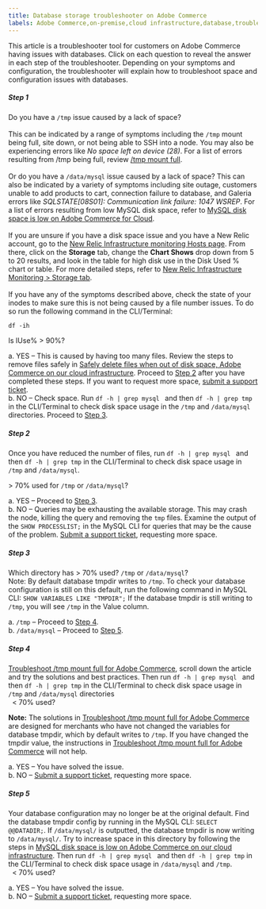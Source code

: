 ```yaml
---
title: Database storage troubleshooter on Adobe Commerce
labels: Adobe Commerce,on-premise,cloud infrastructure,database,troubleshooting,MySQL,error,space,disk space,disk,database,storage,site down,connection,queries, troubleshooting,connection
---
```


This article is a troubleshooter tool for customers on Adobe Commerce having issues with databases. Click on each question to reveal the answer in each step of the troubleshooter. Depending on your symptoms and configuration, the troubleshooter will explain how to troubleshoot space and configuration issues with databases.

<div class="zd-accordion">
<div class="zd-accordion-panel">
<h5>Step 1</h5>
<div class="zd-accordion-section">Do you have a <code>/tmp</code> issue caused by a lack of space?<br><br>
This can be indicated by a range of symptoms including the <code>/tmp</code> mount being full, site down, or not being able to SSH into a node. You may also be experiencing errors like <em>No space left on device (28)</em>. For a list of errors resulting from <cocde>/tmp</code> being full, review <a href="https://support.magento.com/hc/en-us/articles/360059094711" target="_blank" rel="noopener"> /tmp mount full</a>. <br><br>
Or do you have a <code>/data/mysql</code> issue caused by a lack of space? This can also be indicated by a variety of symptoms including site outage, customers unable to add products to cart, connection failure to database, and Galeria errors like <i>SQLSTATE<span class="error">[08S01]</span>: Communication link failure: 1047 WSREP</i>. For a list of errors resulting from low MySQL disk space, refer to <a href="https://support.magento.com/hc/en-us/articles/360037591972" target="_blank" rel="noopener">MySQL disk space is low on Adobe Commerce for Cloud</a>.<br>
<br>If you are unsure if you have a disk space issue and you have a New Relic account, go to the <a href="https://docs.newrelic.com/docs/infrastructure/infrastructure-ui-pages/infrastructure-ui/infrastructure-hosts-page/"  target="_blank" rel="nonopener">New Relic Infrastructure monitoring Hosts page</a>. From there, click on the <strong>Storage</strong> tab, change the <strong>Chart Shows</strong> drop down from 5 to 20 results, and look in the table for high disk use in the Disk Used % chart or table. For more detailed steps, refer to <a href="https://docs.newrelic.com/docs/infrastructure/infrastructure-ui-pages/infrastructure-ui/infrastructure-hosts-page/#storage-tab" target="_blank" rel="nonopener"> New Relic Infrastructure Monitoring > Storage tab</a>.<br>
<br>
If you have any of the symptoms described above, check the state of your inodes to make sure this is not being caused by a file number issues. To do so run the following command in the CLI/Terminal:<br>

<code>df -ih</code><br>

Is IUse% &gt; 90%?<br>

</div>

<p class="zd-accordion-text">
 a. YES – This is caused by having too many files. Review the steps to remove files safely in <a href="https://support.magento.com/hc/en-us/articles/4406832353677-Safely-delete-files-when-out-of-disk-space-Adobe-Commerce-on-our-cloud-infrastructure" target="_blank" rel="noopener">Safely delete files when out of disk space, Adobe Commerce on our cloud infrastructure</a>. Proceed to
 <a class="accordion-anchor" href="#zd-accordion-2">Step 2</a> after you have completed these steps. If you want to request more space, <a href="https://support.magento.com/hc/en-us/articles/360019088251" target="_blank" rel="noopener">submit a support ticket</a>.<br>
 b. NO – Check space. Run <code>df -h | grep mysql </code>
and then <code>df -h | grep tmp</code> in the CLI/Terminal to check disk space usage in the <code>/tmp</code> and <code>/data/mysql</code> directories. Proceed to   <a class="accordion-anchor" href="#zd-accordion-3">Step 3</a>.</p></div>

<div class="zd-accordion-panel">
<h5>Step 2</h5>
 <div class="zd-accordion-section">Once you have reduced the number of files, run <code>df -h | grep mysql </code>
and then <code>df -h | grep tmp</code> in the CLI/Terminal to check disk space usage in <code>/tmp</code> and <code>/data/mysql</code>.

  &gt; 70% used for <code>/tmp</code> or <code>/data/mysql</code>?
 </div>
 <p class="zd-accordion-text">
  a. YES – Proceed to&nbsp;<a class="accordion-anchor" href="#zd-accordion-3">Step 3</a>.&nbsp;<br>
  b. NO – Queries may be exhausting the available storage. This may crash the node, killing the query and removing the <code>tmp</code> files. Examine the output of the <code>SHOW PROCESSLIST;</code> in the MySQL CLI for queries that may be the cause of the problem. <a href="https://support.magento.com/hc/en-us/articles/360019088251" target="_blank" rel="noopener">Submit a support ticket</a>, requesting more space.</p></div>

<div class="zd-accordion-panel">
<h5>Step 3</h5>
<div class="zd-accordion-section">
Which directory has   &gt; 70% used? <code>/tmp</code> or <code>/data/mysql</code>?
<br>Note: By default database tmpdir writes to <code>/tmp</code>. To check your database configuration is still on this default, run the following command in MySQL CLI: <code>SHOW VARIABLES LIKE "TMPDIR";</code> If the database tmpdir is still writing to <code>/tmp</code>, you will see <code>/tmp</code> in the Value column.

 a. <code>/tmp</code> – Proceed to&nbsp;<a class="accordion-anchor" href="#zd-accordion-4">Step 4</a>.&nbsp;<br>
 b. <code>/data/mysql</code> – Proceed to&nbsp;<a class="accordion-anchor" href="#zd-accordion-5">Step 5</a>.&nbsp;<br>
</div>

<div class="zd-accordion-panel">
<h5>Step 4</h5>
<div class="zd-accordion-section"> <a href="https://support.magento.com/hc/en-us/articles/4403572246285" target="blank" rel="noopener">Troubleshoot /tmp mount full for Adobe Commerce</a>, scroll down the article and try the solutions and best practices. Then run <code>df -h | grep mysql </code>
and then <code>df -h | grep tmp</code> in the CLI/Terminal to check disk space usage in <code>/tmp</code> and <code>/data/mysql</code> directories<br>
&nbsp; &lt; 70% used?<br>

<strong>Note:</strong> The solutions in  <a href="https://support.magento.com/hc/en-us/articles/4403572246285" target="blank" rel="noopener">Troubleshoot /tmp mount full for Adobe Commerce</a> are designed for merchants who have not changed the variables for database tmpdir, which by default writes to <code>/tmp</code>. If you have changed the tmpdir value, the instructions in <a href="https://support.magento.com/hc/en-us/articles/4403572246285" target="blank" rel="noopener">Troubleshoot /tmp mount full for Adobe Commerce</a> will not help.

 a. YES – You have solved the issue.&nbsp;<br>
 b. NO – <a href="https://support.magento.com/hc/en-us/articles/360019088251" target="_blank" rel="noopener">Submit a support ticket</a>, requesting more space.</span>
</p>
</div>

<div class="zd-accordion-panel">
<h5>Step 5</h5>
 <div class="zd-accordion-section">Your database configuration may no longer be at the original default. Find the database tmpdir config by running in the MySQL CLI: <code>SELECT @@DATADIR;</code>. If <code>/data/mysql/</code> is outputted, the database tmpdir is now writing to <code>/data/mysql/</code>. Try to increase space in this directory by following the steps in <a href="https://support.magento.com/hc/en-us/articles/360037591972" target="_blank" rel="noopener">MySQL disk space is low on Adobe Commerce on our cloud infrastructure</a>. Then run <code>df -h | grep mysql </code>
and then <code>df -h | grep tmp</code> in the CLI/Terminal to check disk space usage in <code>/data/mysql</code> and <code>/tmp</code>.<br>&nbsp; &lt; 70% used?</div>
<p class="zd-accordion-text">
 a. YES – You have solved the issue.&nbsp;<br>
 b. NO – <a href="https://support.magento.com/hc/en-us/articles/360019088251" target="_blank" rel="noopener">Submit a support ticket</a>, requesting more space.</span>
</p></div>
